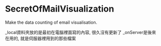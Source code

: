 SecretOfMailVisualization
=========================

Make the data counting of email visualisation.

_local資料夾放的是最初在電腦裡面寫的內容, 很久沒有更新了
_onServer是後來在用的, 就是伺服器裡用到的那些檔案
